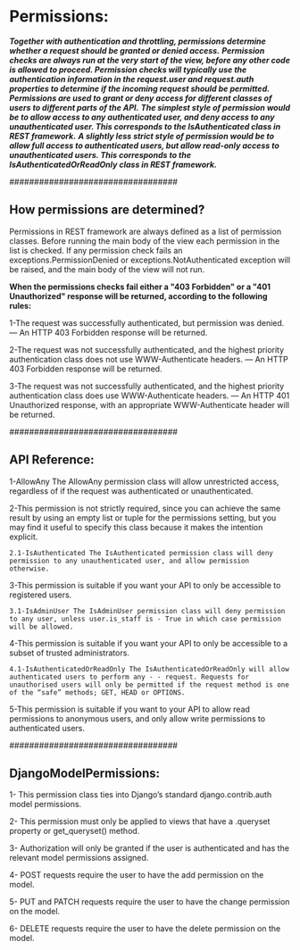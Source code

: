 # Permissions:
***Together with authentication and throttling, permissions determine whether a request should be granted or denied access.***
***Permission checks are always run at the very start of the view, before any other code is allowed to proceed. Permission checks will typically use the authentication information in the request.user and request.auth properties to determine if the incoming request should be permitted.***
***Permissions are used to grant or deny access for different classes of users to different parts of the API.***
***The simplest style of permission would be to allow access to any authenticated user, and deny access to any unauthenticated user. This corresponds to the IsAuthenticated class in REST framework.***
***A slightly less strict style of permission would be to allow full access to authenticated users, but allow read-only access to unauthenticated users. This corresponds to the IsAuthenticatedOrReadOnly class in REST framework.***

##################################

## How permissions are determined?
Permissions in REST framework are always defined as a list of permission classes.
Before running the main body of the view each permission in the list is checked. If any permission check fails an exceptions.PermissionDenied or exceptions.NotAuthenticated exception will be raised, and the main body of the view will not run.

**When the permissions checks fail either a "403 Forbidden" or a "401 Unauthorized" response will be returned, according to the following rules:**

1-The request was successfully authenticated, but permission was denied. — An HTTP 403 Forbidden response will be returned.

2-The request was not successfully authenticated, and the highest priority authentication class does not use WWW-Authenticate headers. — An HTTP 403 Forbidden response will be returned.

3-The request was not successfully authenticated, and the highest priority authentication class does use WWW-Authenticate headers. — An HTTP 401 Unauthorized response, with an appropriate WWW-Authenticate header will be returned.

##################################

## API Reference:
1-AllowAny The AllowAny permission class will allow unrestricted access, regardless of if the request was authenticated or unauthenticated.

2-This permission is not strictly required, since you can achieve the same result by using an empty list or tuple for the permissions setting, but you may find it useful to specify this class because it makes the intention explicit.

    2.1-IsAuthenticated The IsAuthenticated permission class will deny permission to any unauthenticated user, and allow permission otherwise.

3-This permission is suitable if you want your API to only be accessible to registered users.

    3.1-IsAdminUser The IsAdminUser permission class will deny permission to any user, unless user.is_staff is - True in which case permission will be allowed.

4-This permission is suitable if you want your API to only be accessible to a subset of trusted administrators.

    4.1-IsAuthenticatedOrReadOnly The IsAuthenticatedOrReadOnly will allow authenticated users to perform any - - request. Requests for unauthorised users will only be permitted if the request method is one of the “safe” methods; GET, HEAD or OPTIONS.

5-This permission is suitable if you want to your API to allow read permissions to anonymous users, and only allow write permissions to authenticated users.

##################################

## DjangoModelPermissions:

1- This permission class ties into Django’s standard django.contrib.auth model permissions.

2- This permission must only be applied to views that have a .queryset property or get_queryset() method.

3- Authorization will only be granted if the user is authenticated and has the relevant model permissions assigned.

4- POST requests require the user to have the add permission on the model.

5- PUT and PATCH requests require the user to have the change permission on the model.

6- DELETE requests require the user to have the delete permission on the model.
